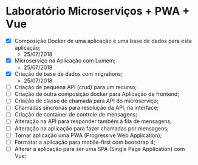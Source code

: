 
# Laboratório Microserviços + PWA + Vue

- [x] Composição Docker de uma aplicação e uma base de dados para esta aplicação;
    - 25/07/2018
- [x] Microserviço na Aplicação com Lumem;
    - 25/07/2018
- [x] Criação de base de dados com migrations;
    - 25/07/2018
- [ ] Criação de pequena API (crud) para um recurso;
- [ ] Criação de outra composição docker para Aplicação de frontend;
- [ ] Criação de classe de chamada para API do microserviço;
- [ ] Chamadas síncronas para resolução da API, na interface;
- [ ] Criação de container de controle de mensagens;
- [ ] Alteração na API para responder também à fila de mensagens;
- [ ] Alteração na aplicação para fazer chamadas por mensagens;
- [ ] Tornar aplicação uma PWA (Progressive Web Application);
- [ ] Formatar a aplicação para mobile-first com bootstrap 4;
- [ ] Alterar a aplicação para ser uma SPA (Single Page Application) com Vue;